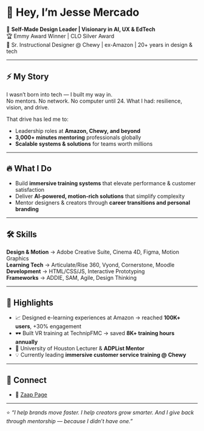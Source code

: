 # 👋 Hey, I’m Jesse Mercado  

🚀 **Self-Made Design Leader | Visionary in AI, UX & EdTech**  
🏆 Emmy Award Winner | CLO Silver Award  
💼 Sr. Instructional Designer @ Chewy | ex-Amazon | 20+ years in design & tech  

---

## ⚡ My Story
I wasn’t born into tech — I built my way in.  
No mentors. No network. No computer until 24. What I had: resilience, vision, and drive.  

That drive has led me to:  
- Leadership roles at **Amazon, Chewy, and beyond**  
- **3,000+ minutes mentoring** professionals globally  
- **Scalable systems & solutions** for teams worth millions  

---

## 🔥 What I Do
- Build **immersive training systems** that elevate performance & customer satisfaction  
- Deliver **AI-powered, motion-rich solutions** that simplify complexity  
- Mentor designers & creators through **career transitions and personal branding**  

---

## 🛠 Skills
**Design & Motion** → Adobe Creative Suite, Cinema 4D, Figma, Motion Graphics  
**Learning Tech** → Articulate/Rise 360, Vyond, Cornerstone, Moodle  
**Development** → HTML/CSS/JS, Interactive Prototyping  
**Frameworks** → ADDIE, SAM, Agile, Design Thinking  

---

## 🌟 Highlights
- 📈 Designed e-learning experiences at Amazon → reached **100K+ users**, +30% engagement  
- 🕶️ Built VR training at TechnipFMC → saved **8K+ training hours annually**  
- 🎤 University of Houston Lecturer & **ADPList Mentor**  
- 💡 Currently leading **immersive customer service training @ Chewy**  

---

## 🔗 Connect
- 🚀 [Zaap Page](https://zaap.bio/thejessemercado) 

---

⭐️ *“I help brands move faster. I help creators grow smarter. And I give back through mentorship — because I didn’t have one.”*  
